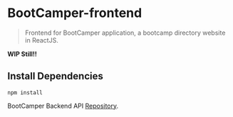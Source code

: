 # BootCamper-frontend

> Frontend for BootCamper application, a bootcamp directory website in ReactJS.

<b>WIP Still!!</b>

## Install Dependencies

```
npm install
```

BootCamper Backend API [Repository](https://github.com/Ramanpreet6262/BootCamper-backend).
